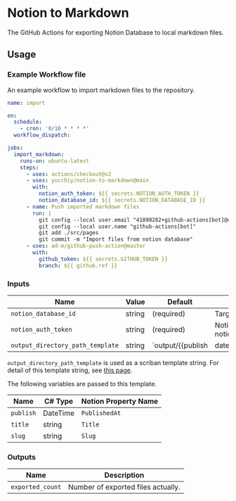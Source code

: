 # Notion to Markdown

The GitHub Actions for exporting Notion Database to local markdown files.

## Usage

### Example Workflow file

An example workflow to import markdown files to the repository.

```yml
name: import

on:
  schedule:
    - cron: '0/10 * * * *'
  workflow_dispatch:

jobs:
  import_markdown:
    runs-on: ubuntu-latest
    steps:
      - uses: actions/checkout@v2
      - uses: yucchiy/notion-to-markdown@main
        with:
          notion_auth_token: ${{ secrets.NOTION_AUTH_TOKEN }}
          notion_database_id: ${{ secrets.NOTION_DATABASE_ID }}
      - name: Push imported markdown files 
        run: |
          git config --local user.email "41898282+github-actions[bot]@users.noreply.github.com"
          git config --local user.name "github-actions[bot]"
          git add ./src/pages
          git commit -m "Import files from notion database"
      - uses: ad-m/github-push-action@master
        with:
          github_token: ${{ secrets.GITHUB_TOKEN }}
          branch: ${{ github.ref }}
```

### Inputs

| Name                             | Value  | Default                                               | Description                                        |
| -------------------------------- | ------ | ----------------------------------------------------- | -------------------------------------------------- |
| `notion_database_id`             | string | (required)                                            | Target Notion Database Id.                         | 
| `notion_auth_token`              | string | (required)                                            | Notion Token for accessing to your notion.         |
| `output_directory_path_template` | string | `output/{{publish|date.to_string('%Y/%m')}}/{{slug}}` | Directory path template for export markdown files. |

`output_directory_path_template` is used as a scriban template string. For detail of this template string, see [this page](https://github.com/scriban/scriban/blob/master/doc/language.md).

The following variables are passed to this template.

| Name      | C# Type  | Notion Property Name |
| --------- | -------- | -------------------- |
| `publish` | DateTime | `PublishedAt`        | 
| `title`   | string   | `Title`              |
| `slug`    | string   | `Slug`               |


### Outputs

| Name                |  Description                       |
| ------------------- | ---------------------------------- |
| `exported_count`    | Number of exported files actually. |  
